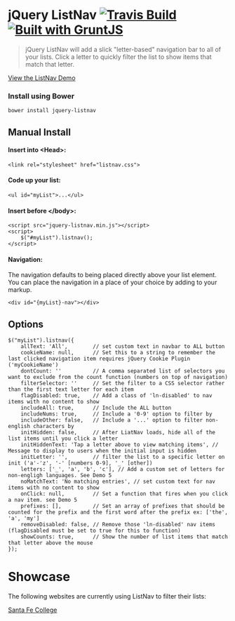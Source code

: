 # jQuery ListNav [![Travis Build](https://travis-ci.org/esteinborn/jquery-listnav.png?branch=master)](https://travis-ci.org/esteinborn/jquery-listnav) [![Built with GruntJS](https://cdn.gruntjs.com/builtwith.png)](http://gruntjs.com)

> jQuery ListNav will add a slick "letter-based" navigation bar to all of your lists. Click a letter to quickly filter the list to show items that match that letter.

[View the ListNav Demo](http://esteinborn.github.io/jquery-listnav)

### Install using Bower

`bower install jquery-listnav`

## Manual Install
#### Insert into &lt;Head&gt;:
<pre><code>&lt;link rel="stylesheet" href="listnav.css"&gt;</code></pre>

#### Code up your list:
<pre><code>&lt;ul id="myList"&gt;...&lt;/ul&gt;</code></pre>

#### Insert before &lt;/body&gt;:
<pre><code>&lt;script src="jquery-listnav.min.js"&gt;&lt;/script>
&lt;script&gt;
	$("#myList").listnav();
&lt;/script&gt;</code></pre>

#### Navigation:

The navigation defaults to being placed directly above your list element. You can place the navigation in a place of your choice by adding to your markup.

<pre><code>&lt;div id="{myList}-nav"&gt;&lt;/div&gt;</code></pre>

## Options
<pre><code>$("myList").listnav({
    allText: 'All',        // set custom text in navbar to ALL button
    cookieName: null,      // Set this to a string to remember the last clicked navigation item requires jQuery Cookie Plugin ('myCookieName')
    dontCount: ''          // A comma separated list of selectors you want to exclude from the count function (numbers on top of navigation)
    filterSelector: ''     // Set the filter to a CSS selector rather than the first text letter for each item
    flagDisabled: true,    // Add a class of 'ln-disabled' to nav items with no content to show
    includeAll: true,      // Include the ALL button
    includeNums: true,     // Include a '0-9' option to filter by
    includeOther: false,   // Include a '...' option to filter non-english characters by
    initHidden: false,     // After LiatNav loads, hide all of the list items until you click a letter
    initHiddenText: 'Tap a letter above to view matching items', // Message to display to users when the initial input is hidden
    initLetter: '',        // filter the list to a specific letter on init ('a'-'z', '-' [numbers 0-9], '_' [other])
    letters: ['_', 'a', 'b', 'c'], // Add a custom set of letters for non-engligh languages. See Demo 5
    noMatchText: 'No matching entries', // set custom text for nav items with no content to show
    onClick: null,         // Set a function that fires when you click a nav item. see Demo 5
    prefixes: [],          // Set an array of prefixes that should be counted for the prefix and the first word after the prefix ex: ['the', 'a', 'my']
    removeDisabled: false, // Remove those 'ln-disabled' nav items (flagDisabled must be set to true for this to function)
    showCounts: true,      // Show the number of list items that match that letter above the mouse
});</code></pre>

# Showcase

The following websites are currently using ListNav to filter their lists:

[Santa Fe College](http://www.sfcollege.edu/az/)
